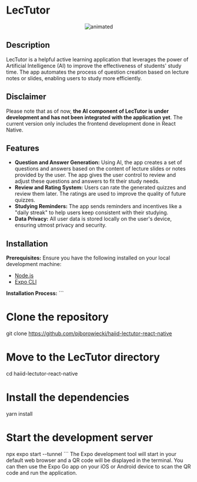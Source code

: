# LecTutor

<p align="center">
  <img src="https://github.com/pjborowiecki/haiid-lectutor-react-native/blob/more-fixes/img/lectutor.gif" alt="animated" />
</p>


## Description
LecTutor is a helpful active learning application that leverages the power of Artificial Intelligence (AI) to improve the effectiveness of students' study time. The app automates the process of question creation based on lecture notes or slides, enabling users to study more efficiently.

## Disclaimer
Please note that as of now, **the AI component of LecTutor is under development and has not been integrated with the application yet**. The current version only includes the frontend development done in React Native.

## Features
- **Question and Answer Generation:** Using AI, the app creates a set of questions and answers based on the content of lecture slides or notes provided by the user. The app gives the user control to review and adjust these questions and answers to fit their study needs.
- **Review and Rating System:** Users can rate the generated quizzes and review them later. The ratings are used to improve the quality of future quizzes.
- **Studying Reminders:** The app sends reminders and incentives like a "daily streak" to help users keep consistent with their studying.
- **Data Privacy:** All user data is stored locally on the user's device, ensuring utmost privacy and security.

## Installation
**Prerequisites:**
Ensure you have the following installed on your local development machine:
- [Node.js](https://nodejs.org/)
- [Expo CLI](https://docs.expo.dev/get-started/installation/)

**Installation Process:**
\```
# Clone the repository
git clone https://github.com/pjborowiecki/haiid-lectutor-react-native

# Move to the LecTutor directory
cd haiid-lectutor-react-native

# Install the dependencies
yarn install

# Start the development server
npx expo start --tunnel
\```
The Expo development tool will start in your default web browser and a QR code will be displayed in the terminal. You can then use the Expo Go app on your iOS or Android device to scan the QR code and run the application. 


